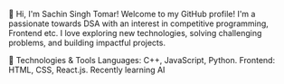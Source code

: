 👋 Hi, I'm Sachin Singh Tomar!
Welcome to my GitHub profile!
I'm a passionate towards DSA with an interest in competitive programming, Frontend etc. I love exploring new technologies, solving challenging problems, and building impactful projects.

🔧 Technologies & Tools
Languages: C++, JavaScript, Python.
Frontend: HTML, CSS, React.js.
Recently learning AI 
